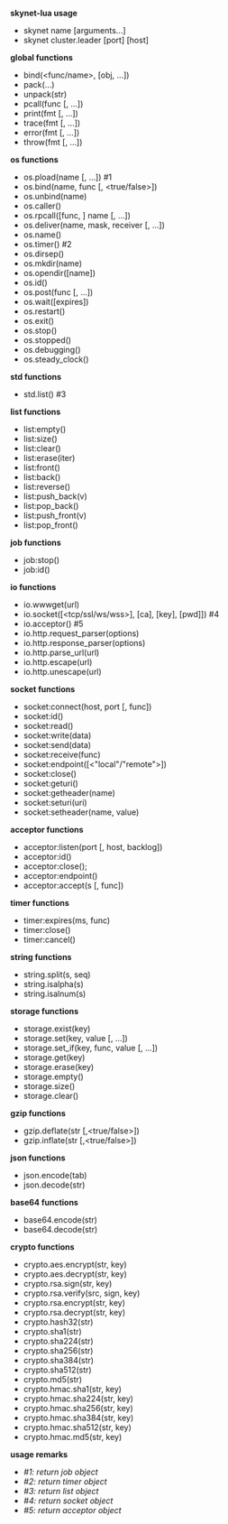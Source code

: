  **skynet-lua usage**
-   skynet name [arguments...]
-   skynet cluster.leader [port] [host]

 **global functions**
-   bind(<func/name>, [obj, ...])
-   pack(...)
-   unpack(str)
-   pcall(func [, ...])
-   print(fmt [, ...])
-   trace(fmt [, ...])
-   error(fmt [, ...])
-   throw(fmt [, ...])

 **os functions** 
-   os.pload(name [, ...]) #1
-   os.bind(name, func [, <true/false>])
-   os.unbind(name)
-   os.caller()
-   os.rpcall([func, ] name [, ...])
-   os.deliver(name, mask, receiver [, ...])
-   os.name()
-   os.timer() #2
-   os.dirsep()
-   os.mkdir(name)
-   os.opendir([name])
-   os.id()
-   os.post(func [, ...])
-   os.wait([expires])
-   os.restart()
-   os.exit()
-   os.stop()
-   os.stopped()
-   os.debugging()
-   os.steady_clock()

 **std functions**
-   std.list() #3

 **list functions**
-   list:empty()
-   list:size()
-   list:clear()
-   list:erase(iter)
-   list:front()
-   list:back()
-   list:reverse()
-   list:push_back(v)
-   list:pop_back()
-   list:push_front(v)
-   list:pop_front()

 **job functions**
-   job:stop()
-   job:id()

 **io functions** 
-   io.wwwget(url)
-   io.socket([<tcp/ssl/ws/wss>], [ca], [key], [pwd]]) #4
-   io.acceptor() #5
-   io.http.request_parser(options)
-   io.http.response_parser(options)
-   io.http.parse_url(url)
-   io.http.escape(url)
-   io.http.unescape(url)

 **socket functions**
-   socket:connect(host, port [, func])
-   socket:id()
-   socket:read()
-   socket:write(data)
-   socket:send(data)
-   socket:receive(func)
-   socket:endpoint([<"local"/"remote">])
-   socket:close()
-   socket:geturi()
-   socket:getheader(name)
-   socket:seturi(uri)
-   socket:setheader(name, value)

 **acceptor functions**
-   acceptor:listen(port [, host, backlog])
-   acceptor:id()
-   acceptor:close();
-   acceptor:endpoint()
-   acceptor:accept(s [, func])

 **timer functions**
-   timer:expires(ms, func)
-   timer:close()
-   timer:cancel()

 **string functions**
-   string.split(s, seq)
-   string.isalpha(s)
-   string.isalnum(s)

 **storage functions**
-   storage.exist(key)
-   storage.set(key, value [, ...])
-   storage.set_if(key, func, value [, ...])
-   storage.get(key)
-   storage.erase(key)
-   storage.empty()
-   storage.size()
-   storage.clear()

 **gzip functions** 
-   gzip.deflate(str [,<true/false>])
-   gzip.inflate(str [,<true/false>])

 **json functions** 
-   json.encode(tab)
-   json.decode(str)

 **base64 functions** 
-   base64.encode(str)
-   base64.decode(str)

 **crypto functions** 
-   crypto.aes.encrypt(str, key)
-   crypto.aes.decrypt(str, key)
-   crypto.rsa.sign(str, key)
-   crypto.rsa.verify(src, sign, key)
-   crypto.rsa.encrypt(str, key)
-   crypto.rsa.decrypt(str, key)
-   crypto.hash32(str)
-   crypto.sha1(str)
-   crypto.sha224(str)
-   crypto.sha256(str)
-   crypto.sha384(str)
-   crypto.sha512(str)
-   crypto.md5(str)
-   crypto.hmac.sha1(str, key)
-   crypto.hmac.sha224(str, key)
-   crypto.hmac.sha256(str, key)
-   crypto.hmac.sha384(str, key)
-   crypto.hmac.sha512(str, key)
-   crypto.hmac.md5(str, key)

 **usage remarks**
-  _#1: return job object_
-  _#2: return timer object_
-  _#3: return list object_
-  _#4: return socket object_
-  _#5: return acceptor object_
